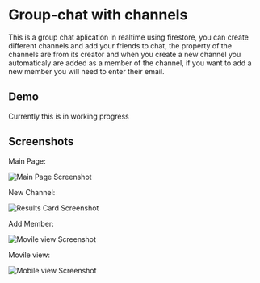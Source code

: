 
# Group-chat with channels

This is a group chat aplication in realtime using firestore, you can create different
channels and add your friends to chat, the property of the channels are from its 
creator and when you create a new channel you automaticaly are added as a member of 
the channel, if you want to add a new member you will need to enter their email.

## Demo

Currently this is in working progress


## Screenshots

Main Page:

![Main Page Screenshot](https://firebasestorage.googleapis.com/v0/b/coderhouse-ecommerce-5ee60.appspot.com/o/Chat-group%2FChannel.png?alt=media&token=24a04609-8da2-4344-aec7-a4552e7216eb)

New Channel:

![Results Card Screenshot](https://firebasestorage.googleapis.com/v0/b/coderhouse-ecommerce-5ee60.appspot.com/o/Chat-group%2FNew%20Channel.png?alt=media&token=add54a80-3a1f-493f-92e9-1f1fe4d0bd83)

Add Member:

![Movile view Screenshot](https://firebasestorage.googleapis.com/v0/b/coderhouse-ecommerce-5ee60.appspot.com/o/Chat-group%2FaddMember.png?alt=media&token=f2056dfe-844b-4c42-a33a-c211ce236135)

Movile view:

![Mobile view Screenshot](https://firebasestorage.googleapis.com/v0/b/coderhouse-ecommerce-5ee60.appspot.com/o/Chat-group%2Fmovil.png?alt=media&token=dde356de-6cfd-4186-bd31-d85330311b41)

